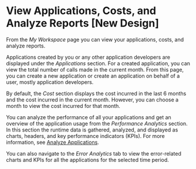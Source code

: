 <!-- loiofca4d8c90a6a4e33ab7d358859cb12c9 -->

# View Applications, Costs, and Analyze Reports \[New Design\]

From the *My Workspace* page you can view your applications, costs, and analyze reports.

Applications created by you or any other application developers are displayed under the *Applications* section. For a created application, you can view the total number of calls made in the current month. From this page, you can create a new application or create an application on behalf of a user, mostly application developers.

By default, the *Cost* section displays the cost incurred in the last 6 months and the cost incurred in the current month. However, you can choose a month to view the cost incurred for that month.

You can analyze the performance of all your applications and get an overview of the application usage from the *Performance Analytics* section. In this section the runtime data is gathered, analyzed, and displayed as charts, headers, and key performance indicators \(KPIs\). For more information, see [Analyze Applications](analyze-applications-deb57dd.md).

You can also navigate to the *Error Analytics* tab to view the error-related charts and KPIs for all the applications for the selected time period.

